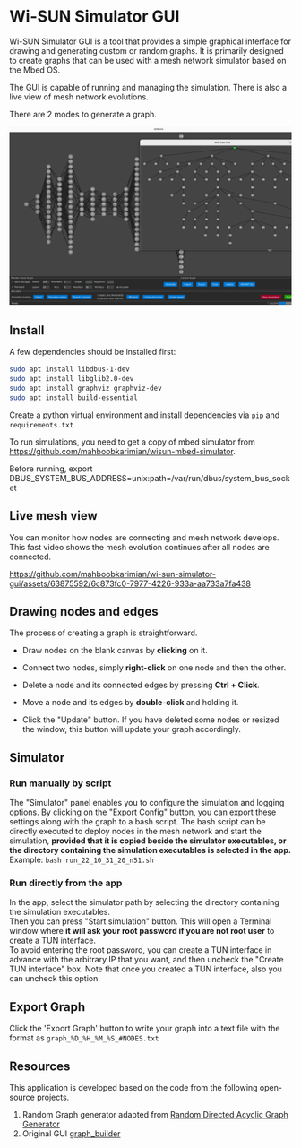 # Wi-SUN Simulator GUI

Wi-SUN Simulator GUI is a tool that provides a simple graphical interface for drawing and generating custom or random graphs. It is primarily designed to create graphs that can be used with a mesh network simulator based on the Mbed OS.

The GUI is capable of running and managing the simulation. There is also a live view of mesh network evolutions.

There are 2 modes to generate a graph.

<img src="screenshot.png" alt="sim" width="800"/>

## Install

A few dependencies should be installed first:
```bash
sudo apt install libdbus-1-dev
sudo apt install libglib2.0-dev
sudo apt install graphviz graphviz-dev
sudo apt install build-essential
```
Create a python virtual environment and install dependencies via `pip` and `requirements.txt`

To run simulations, you need to get a copy of mbed simulator from https://github.com/mahboobkarimian/wisun-mbed-simulator.


Before running, export DBUS_SYSTEM_BUS_ADDRESS=unix:path=/var/run/dbus/system_bus_socket

## Live mesh view

You can monitor how nodes are connecting and mesh network develops. This fast video shows the mesh evolution continues after all nodes are connected.

https://github.com/mahboobkarimian/wi-sun-simulator-gui/assets/63875592/6c873fc0-7977-4226-933a-aa733a7fa438


## Drawing nodes and edges

The process of creating a graph is straightforward.

* Draw nodes on the blank canvas by **clicking** on it.

* Connect two nodes, simply **right-click** on one node and then the other.

* Delete a node and its connected edges by pressing **Ctrl + Click**.

* Move a node and its edges by **double-click** and holding it.

* Click the "Update" button. If you have deleted some nodes or resized the window, this button will update your graph accordingly.

## Simulator

### Run manually by script

The "Simulator" panel enables you to configure the simulation and logging options. By clicking on the "Export Config" button, you can export these settings along with the graph to a bash script. The bash script can be directly executed to deploy nodes in the mesh network and start the simulation, **provided that it is copied beside the simulator executables, or the directory containing the simulation executables is selected in the app.**<br>
Example: `bash run_22_10_31_20_n51.sh`

### Run directly from the app

In the app, select the simulator path by selecting the directory containing the simulation executables.<br>
Then you can press "Start simulation" button. This will open a Terminal window where **it will ask your root password if you are not root user** to create a TUN interface.<br>
To avoid entering the root password, you can create a TUN interface in advance with the arbitrary IP that you want, and then uncheck the "Create TUN interface" box. Note that once you created a TUN interface, also you can uncheck this option.

## Export Graph

Click the 'Export Graph' button to write your graph into a text file with the format as `graph_%D_%H_%M_%S_#NODES.txt`

## Resources

This application is developed based on the code from the following open-source projects.

1. Random Graph generator adapted from [Random Directed Acyclic Graph Generator](https://github.com/Livioni/DAG_Generator)
2. Original GUI [graph_builder](https://github.com/ariel-weiss/graph_builder)
